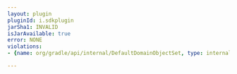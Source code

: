 ```yaml
---
layout: plugin
pluginId: i.sdkplugin
jarSha1: INVALID
isJarAvailable: true
error: NONE
violations:
- {name: org/gradle/api/internal/DefaultDomainObjectSet, type: internal-api-usage}

---
```

